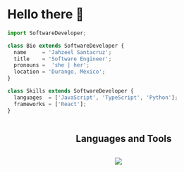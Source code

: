# Hello there 👋 

```js
import SoftwareDeveloper;

class Bio extends SoftwareDeveloper {
  name     = 'Jahzeel Santacruz';
  title    = 'Software Engineer';
  pronouns =  'she | her';
  location = 'Durango, México';
}

class Skills extends SoftwareDeveloper {
  languages  = ['JavaScript', 'TypeScript', 'Python'];
  frameworks = ['React'];
}
```
<!--h1 without bottom border-->
<div id="user-content-toc">
  <ul align="center">
    <summary><h2 style="display: inline-block">Languages and Tools</h2></summary>
  </ul>
</div>
<!--tech stack icons-->
<p align="center">
  <img src="https://skillicons.dev/icons?i=html,css,js,ts,py,react,sass,postman,figma,git,github,gitlab&perline=12" />
</p>

